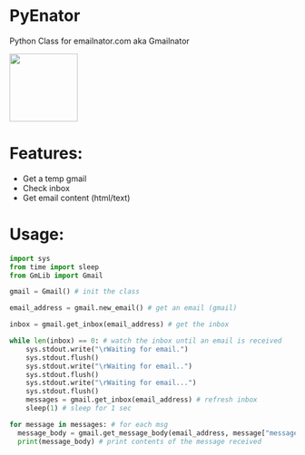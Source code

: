 # PyEnator
Python Class for emailnator.com aka Gmailnator

<img src="https://www.emailnator.com/images/logo.webp?2245a08de0624eb2d3f7cecc7337e846" width="120px" height="120px">

# Features:
- Get a temp gmail
- Check inbox
- Get email content (html/text)

# Usage:

```python
import sys
from time import sleep
from GmLib import Gmail

gmail = Gmail() # init the class

email_address = gmail.new_email() # get an email (gmail)

inbox = gmail.get_inbox(email_address) # get the inbox

while len(inbox) == 0: # watch the inbox until an email is received 
    sys.stdout.write("\rWaiting for email.")
    sys.stdout.flush()
    sys.stdout.write("\rWaiting for email..")
    sys.stdout.flush()
    sys.stdout.write("\rWaiting for email...")
    sys.stdout.flush()
    messages = gmail.get_inbox(email_address) # refresh inbox
    sleep(1) # sleep for 1 sec

for message in messages: # for each msg
  message_body = gmail.get_message_body(email_address, message["messageID"]) # get message content / body
  print(message_body) # print contents of the message received 
  
```
